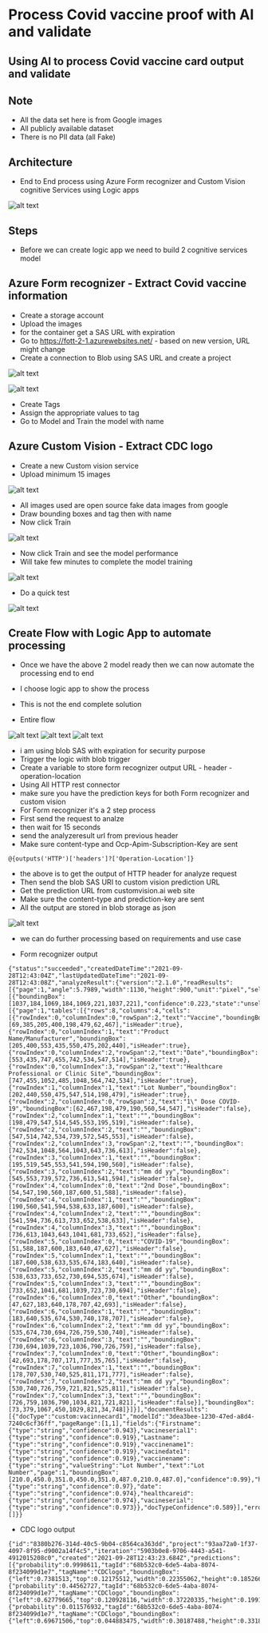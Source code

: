 # Process Covid vaccine proof with AI and validate

## Using AI to process Covid vaccine card output and validate

## Note

- All the data set here is from Google images
- All publicly available dataset
- There is no PII data (all Fake)

## Architecture

- End to End process using Azure Form recognizer and Custom Vision cognitive Services using Logic apps

![alt text](https://github.com/balakreshnan/Samples2021/blob/main/covidvaccine/images/vaccinecardarch.jpg "Service Health")

## Steps

- Before we can create logic app we need to build 2 cognitive services model

## Azure Form recognizer - Extract Covid vaccine information

- Create a storage account
- Upload the images
- for the container get a SAS URL with expiration
- Go to https://fott-2-1.azurewebsites.net/ - based on new version, URL might change
- Create a connection to Blob using SAS URL and create a project

![alt text](https://github.com/balakreshnan/Samples2021/blob/main/covidvaccine/images/cv1.jpg "Service Health")

![alt text](https://github.com/balakreshnan/Samples2021/blob/main/covidvaccine/images/cv2.jpg "Service Health")

- Create Tags
- Assign the appropriate values to tag
- Go to Model and Train the model with name

## Azure Custom Vision - Extract CDC logo

- Create a new Custom vision service
- Upload minimum 15 images

![alt text](https://github.com/balakreshnan/Samples2021/blob/main/covidvaccine/images/cv3.jpg "Service Health")

- All images used are open source fake data images from google
- Draw bounding boxes and tag then with name
- Now click Train

![alt text](https://github.com/balakreshnan/Samples2021/blob/main/covidvaccine/images/cv4.jpg "Service Health")

- Now click Train and see the model performance
- Will take few minutes to complete the model training

![alt text](https://github.com/balakreshnan/Samples2021/blob/main/covidvaccine/images/cv5.jpg "Service Health")

- Do a quick test

![alt text](https://github.com/balakreshnan/Samples2021/blob/main/covidvaccine/images/cv6.jpg "Service Health")

## Create Flow with Logic App to automate processing

- Once we have the above 2 model ready then we can now automate the processing end to end
- I choose logic app to show the process
- This is not the end complete solution

- Entire flow

![alt text](https://github.com/balakreshnan/Samples2021/blob/main/covidvaccine/images/cv7.jpg "Service Health")
![alt text](https://github.com/balakreshnan/Samples2021/blob/main/covidvaccine/images/cv8.jpg "Service Health")
![alt text](https://github.com/balakreshnan/Samples2021/blob/main/covidvaccine/images/cv9.jpg "Service Health")

- i am using blob SAS with expiration for security purpose
- Trigger the logic with blob trigger
- Create a variable to store form recognizer output URL - header - operation-location
- Using All HTTP rest connector
- make sure you have the prediction keys for both Form recognizer and custom vision
- For Form recognizer it's a 2 step process
- First send the request to analze
- then wait for 15 seconds
- send the analyzeresult url from previous header
- Make sure content-type and Ocp-Apim-Subscription-Key are sent

```
@{outputs('HTTP')['headers']?['Operation-Location']}
```

- the above is to get the output of HTTP header for analyze request
- Then send the blob SAS URI to custom vision prediction URL
- Get the prediction URL from customvision.ai web site
- Make sure the content-type and prediction-key are sent
- All the output are stored in blob storage as json

![alt text](https://github.com/balakreshnan/Samples2021/blob/main/covidvaccine/images/cv10.jpg "Service Health")

- we can do further processing based on requirements and use case

- Form recognizer output

```
{"status":"succeeded","createdDateTime":"2021-09-28T12:43:04Z","lastUpdatedDateTime":"2021-09-28T12:43:08Z","analyzeResult":{"version":"2.1.0","readResults":[{"page":1,"angle":5.7989,"width":1130,"height":900,"unit":"pixel","selectionMarks":[{"boundingBox":[1037,184,1069,184,1069,221,1037,221],"confidence":0.223,"state":"unselected"}]}],"pageResults":[{"page":1,"tables":[{"rows":8,"columns":4,"cells":[{"rowIndex":0,"columnIndex":0,"rowSpan":2,"text":"Vaccine","boundingBox":[69,385,205,400,198,479,62,467],"isHeader":true},{"rowIndex":0,"columnIndex":1,"text":"Product Name/Manufacturer","boundingBox":[205,400,553,435,550,475,202,440],"isHeader":true},{"rowIndex":0,"columnIndex":2,"rowSpan":2,"text":"Date","boundingBox":[553,435,747,455,742,534,547,514],"isHeader":true},{"rowIndex":0,"columnIndex":3,"rowSpan":2,"text":"Healthcare Professional or Clinic Site","boundingBox":[747,455,1052,485,1048,564,742,534],"isHeader":true},{"rowIndex":1,"columnIndex":1,"text":"Lot Number","boundingBox":[202,440,550,475,547,514,198,479],"isHeader":true},{"rowIndex":2,"columnIndex":0,"rowSpan":2,"text":"1\" Dose COVID-19","boundingBox":[62,467,198,479,190,560,54,547],"isHeader":false},{"rowIndex":2,"columnIndex":1,"text":"","boundingBox":[198,479,547,514,545,553,195,519],"isHeader":false},{"rowIndex":2,"columnIndex":2,"text":"","boundingBox":[547,514,742,534,739,572,545,553],"isHeader":false},{"rowIndex":2,"columnIndex":3,"rowSpan":2,"text":"","boundingBox":[742,534,1048,564,1043,643,736,613],"isHeader":false},{"rowIndex":3,"columnIndex":1,"text":"","boundingBox":[195,519,545,553,541,594,190,560],"isHeader":false},{"rowIndex":3,"columnIndex":2,"text":"mm dd yy","boundingBox":[545,553,739,572,736,613,541,594],"isHeader":false},{"rowIndex":4,"columnIndex":0,"text":"2nd Dose","boundingBox":[54,547,190,560,187,600,51,588],"isHeader":false},{"rowIndex":4,"columnIndex":1,"text":"","boundingBox":[190,560,541,594,538,633,187,600],"isHeader":false},{"rowIndex":4,"columnIndex":2,"text":"","boundingBox":[541,594,736,613,733,652,538,633],"isHeader":false},{"rowIndex":4,"columnIndex":3,"text":"","boundingBox":[736,613,1043,643,1041,681,733,652],"isHeader":false},{"rowIndex":5,"columnIndex":0,"text":"COVID-19","boundingBox":[51,588,187,600,183,640,47,627],"isHeader":false},{"rowIndex":5,"columnIndex":1,"text":"","boundingBox":[187,600,538,633,535,674,183,640],"isHeader":false},{"rowIndex":5,"columnIndex":2,"text":"mm dd yy","boundingBox":[538,633,733,652,730,694,535,674],"isHeader":false},{"rowIndex":5,"columnIndex":3,"text":"","boundingBox":[733,652,1041,681,1039,723,730,694],"isHeader":false},{"rowIndex":6,"columnIndex":0,"text":"Other","boundingBox":[47,627,183,640,178,707,42,693],"isHeader":false},{"rowIndex":6,"columnIndex":1,"text":"","boundingBox":[183,640,535,674,530,740,178,707],"isHeader":false},{"rowIndex":6,"columnIndex":2,"text":"mm dd yy","boundingBox":[535,674,730,694,726,759,530,740],"isHeader":false},{"rowIndex":6,"columnIndex":3,"text":"","boundingBox":[730,694,1039,723,1036,790,726,759],"isHeader":false},{"rowIndex":7,"columnIndex":0,"text":"Other","boundingBox":[42,693,178,707,171,777,35,765],"isHeader":false},{"rowIndex":7,"columnIndex":1,"text":"","boundingBox":[178,707,530,740,525,811,171,777],"isHeader":false},{"rowIndex":7,"columnIndex":2,"text":"mm dd yy","boundingBox":[530,740,726,759,721,821,525,811],"isHeader":false},{"rowIndex":7,"columnIndex":3,"text":"","boundingBox":[726,759,1036,790,1034,821,721,821],"isHeader":false}],"boundingBox":[73,379,1067,450,1029,821,34,748]}]}],"documentResults":[{"docType":"custom:vacinnecard1","modelId":"3dea3bee-1230-47ed-a8d4-7240c6cf36ff","pageRange":[1,1],"fields":{"Firstname":{"type":"string","confidence":0.943},"vacineserial1":{"type":"string","confidence":0.919},"Lastname":{"type":"string","confidence":0.919},"vaccinename1":{"type":"string","confidence":0.919},"vacinedate1":{"type":"string","confidence":0.919},"vaccinename":{"type":"string","valueString":"Lot Number","text":"Lot Number","page":1,"boundingBox":[210.0,450.0,351.0,450.0,351.0,487.0,210.0,487.0],"confidence":0.99},"healthcarename":{"type":"string","confidence":0.97},"date":{"type":"string","confidence":0.974},"healthcareid":{"type":"string","confidence":0.974},"vacineserial":{"type":"string","confidence":0.973}},"docTypeConfidence":0.589}],"errors":[]}}
```

- CDC logo output

```
{"id":"8380b276-314d-40c5-9b04-c8564ca363dd","project":"93aa72a0-1f37-4097-8f95-d9002a14f4c5","iteration":"5903b0e8-9706-4443-a541-4912015208c0","created":"2021-09-28T12:43:23.684Z","predictions":[{"probability":0.9998611,"tagId":"68b532c0-6de5-4aba-8074-8f234099d1e7","tagName":"CDClogo","boundingBox":{"left":0.7381513,"top":0.12175512,"width":0.22355062,"height":0.18526697}},{"probability":0.44562727,"tagId":"68b532c0-6de5-4aba-8074-8f234099d1e7","tagName":"CDClogo","boundingBox":{"left":0.62779665,"top":0.120928116,"width":0.37220335,"height":0.1991472}},{"probability":0.011576932,"tagId":"68b532c0-6de5-4aba-8074-8f234099d1e7","tagName":"CDClogo","boundingBox":{"left":0.69671506,"top":0.044883475,"width":0.30187488,"height":0.33183825}}]}
```